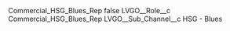<?xml version="1.0" encoding="UTF-8"?>
<CustomMetadata xmlns="http://soap.sforce.com/2006/04/metadata" xmlns:xsi="http://www.w3.org/2001/XMLSchema-instance" xmlns:xsd="http://www.w3.org/2001/XMLSchema">
    <label>Commercial_HSG_Blues_Rep</label>
    <protected>false</protected>
    <values>
        <field>LVGO__Role__c</field>
        <value xsi:type="xsd:string">Commercial_HSG_Blues_Rep</value>
    </values>
    <values>
        <field>LVGO__Sub_Channel__c</field>
        <value xsi:type="xsd:string">HSG - Blues</value>
    </values>
</CustomMetadata>
